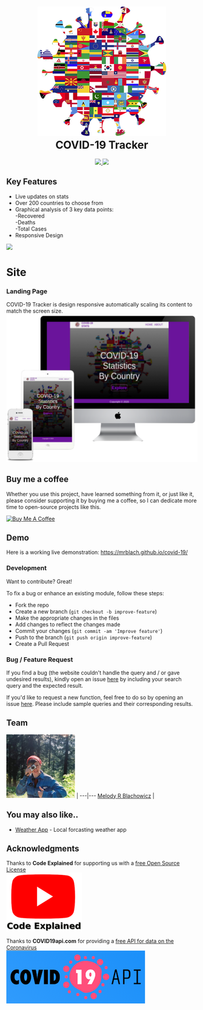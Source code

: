 <h1 align="center">
<br>
  <a href="https://github.com/MRBlach/covid-19">
    <img src="https://github.com/MRBlach/covid-19/blob/main/images/logo.png?raw=true" alt="logo.png">
  </a><br>
COVID-19 Tracker
</h1> 
<p align="center">
  <a href="https://saythanks.io/to/melodyblachowicz%40gmail.com">
    <img src="https://img.shields.io/badge/SayThanks.io-%E2%98%BC-1EAEDB.svg">
  </a>
  <a href="https://www.paypal.com/paypalme/MRBlacho">
    <img src="https://img.shields.io/badge/$-donate-49eb34.svg?maxAge=2592000&amp;style=flat">
  </a>
</p>

## Key Features

+ Live updates on stats
+ Over 200 countries to choose from
+ Graphical analysis of 3 key data points: <br>
  -Recovered <br>
  -Deaths <br>
  -Total Cases <br>
+ Responsive Design

<a href="https://www.patreon.com/MRBlach">
	<img src="https://c5.patreon.com/external/logo/become_a_patron_button@2x.png" width="160">
</a>

# Site
### Landing Page
COVID-19 Tracker is design responsive automatically scaling its content to match the screen size.
   <img src="https://github.com/MRBlach/covid-19/blob/main/images/viewports.png?raw=true">
   
## Buy me a coffee

Whether you use this project, have learned something from it, or just like it, please consider supporting it by buying me a coffee, so I can dedicate more time to open-source projects like this.

<a href="https://www.buymeacoffee.com/MRBlach" target="_blank"><img src="https://www.buymeacoffee.com/assets/img/custom_images/yellow_img.png" alt="Buy Me A Coffee" style="height: auto !important;width: auto !important;" ></a>

## Demo
Here is a working live demonstration: https://mrblach.github.io/covid-19/

### Development
Want to contribute? Great!

To fix a bug or enhance an existing module, follow these steps:

- Fork the repo
- Create a new branch (`git checkout -b improve-feature`)
- Make the appropriate changes in the files
- Add changes to reflect the changes made
- Commit your changes (`git commit -am 'Improve feature'`)
- Push to the branch (`git push origin improve-feature`)
- Create a Pull Request 

### Bug / Feature Request

If you find a bug (the website couldn't handle the query and / or gave undesired results), kindly open an issue [here](https://github.com/MRBlach/covid-19/issues/new) by including your search query and the expected result.

If you'd like to request a new function, feel free to do so by opening an issue [here](https://github.com/MRBlach/covid-19/issues/new). Please include sample queries and their corresponding results.

## Team

[<img alt="user profile picture" src="https://github.com/MRBlach/covid-19/blob/main/images/avatar.png?raw=true"/>](https://github.com/MRBlach)  |
---|---
[Melody R Blachowicz](https://github.com/MRBlach) |

## You may also like..
+ [Weather App](https://github.com/MRBlach/weather-api "Weather App") - Local forcasting weather app

## Acknowledgments

Thanks to **Code Explained** for supporting us with a [free Open Source License](https://www.youtube.com/watch?v=BzUFQDP8B28)
<br>
<img alt="you tube icon" src="https://github.com/MRBlach/covid-19/blob/main/images/youtube.png?raw=true"/>

Thanks to **COVID19api.com** for providing a [free API for data on the Coronavirus](https://covid19api.com/)
<br>
<img alt="api logo" src="https://github.com/MRBlach/covid-19/blob/main/images/covid19api.png?raw=true" />
